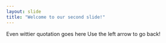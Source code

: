 ```yaml
---
layout: slide
title: "Welcome to our second slide!"
---
```

Even wittier quotation goes here
Use the left arrow to go back!
